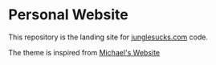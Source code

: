 # Personal Website

This repository is the landing site for [junglesucks.com](https://junglesucks.com) code.

The theme is inspired from [Michael's Website](https://github.com/mah51/michael-hall.me)